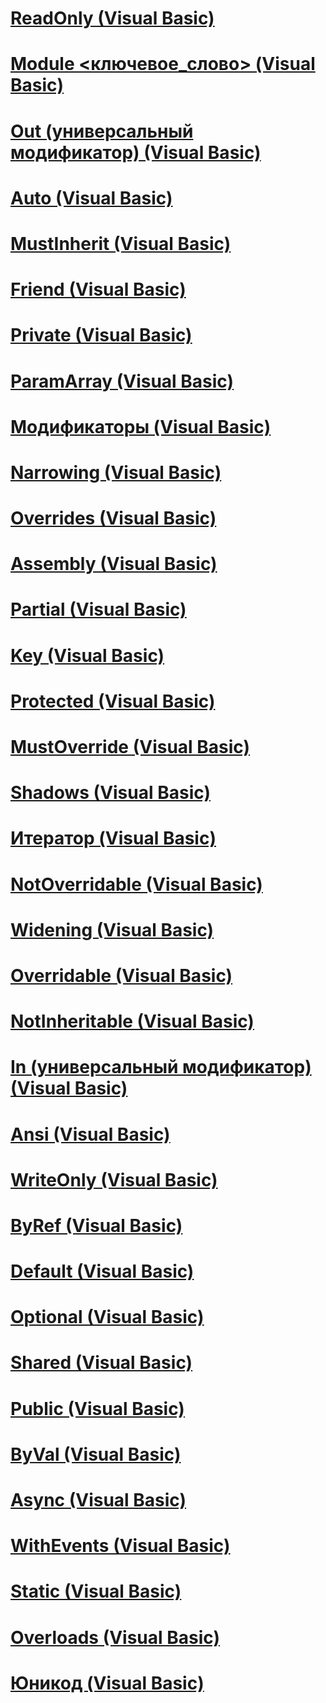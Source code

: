 # [ReadOnly (Visual Basic)](readonly.md)
# [Module <ключевое_слово> (Visual Basic)](module-keyword.md)
# [Out (универсальный модификатор) (Visual Basic)](out-generic-modifier.md)
# [Auto (Visual Basic)](auto.md)
# [MustInherit (Visual Basic)](mustinherit.md)
# [Friend (Visual Basic)](friend.md)
# [Private (Visual Basic)](private.md)
# [ParamArray (Visual Basic)](paramarray.md)
# [Модификаторы (Visual Basic)](index.md)
# [Narrowing (Visual Basic)](narrowing.md)
# [Overrides (Visual Basic)](overrides.md)
# [Assembly (Visual Basic)](assembly.md)
# [Partial (Visual Basic)](partial.md)
# [Key (Visual Basic)](key.md)
# [Protected (Visual Basic)](protected.md)
# [MustOverride (Visual Basic)](mustoverride.md)
# [Shadows (Visual Basic)](shadows.md)
# [Итератор (Visual Basic)](iterator.md)
# [NotOverridable (Visual Basic)](notoverridable.md)
# [Widening (Visual Basic)](widening.md)
# [Overridable (Visual Basic)](overridable.md)
# [NotInheritable (Visual Basic)](notinheritable.md)
# [In (универсальный модификатор) (Visual Basic)](in-generic-modifier.md)
# [Ansi (Visual Basic)](ansi.md)
# [WriteOnly (Visual Basic)](writeonly.md)
# [ByRef (Visual Basic)](byref.md)
# [Default (Visual Basic)](default.md)
# [Optional (Visual Basic)](optional.md)
# [Shared (Visual Basic)](shared.md)
# [Public (Visual Basic)](public.md)
# [ByVal (Visual Basic)](byval.md)
# [Async (Visual Basic)](async.md)
# [WithEvents (Visual Basic)](withevents.md)
# [Static (Visual Basic)](static.md)
# [Overloads (Visual Basic)](overloads.md)
# [Юникод (Visual Basic)](unicode.md)
